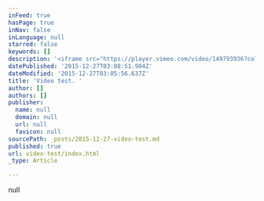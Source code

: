 ```yaml
---
inFeed: true
hasPage: true
inNav: false
inLanguage: null
starred: false
keywords: []
description: '<iframe src="https://player.vimeo.com/video/149793936?color=ff9933&title=0&byline=0&portrait=0" width="900" height="505" frameborder="0" webkitallowfullscreen mozallowfullscreen allowfullscreen></iframe>'
datePublished: '2015-12-27T03:08:51.904Z'
dateModified: '2015-12-27T03:05:56.637Z'
title: 'Video test. '
author: []
authors: []
publisher:
  name: null
  domain: null
  url: null
  favicon: null
sourcePath: _posts/2015-12-27-video-test.md
published: true
url: video-test/index.html
_type: Article

---
```

null